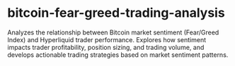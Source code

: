 # bitcoin-fear-greed-trading-analysis
Analyzes the relationship between Bitcoin market sentiment (Fear/Greed Index) and Hyperliquid trader performance. Explores how sentiment impacts trader profitability, position sizing, and trading volume, and develops actionable trading strategies based on market sentiment patterns.
